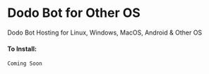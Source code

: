 # Dodo Bot for Other OS
Dodo Bot Hosting for Linux, Windows, MacOS, Android & Other OS

#### To Install:
```
Coming Soon
```
